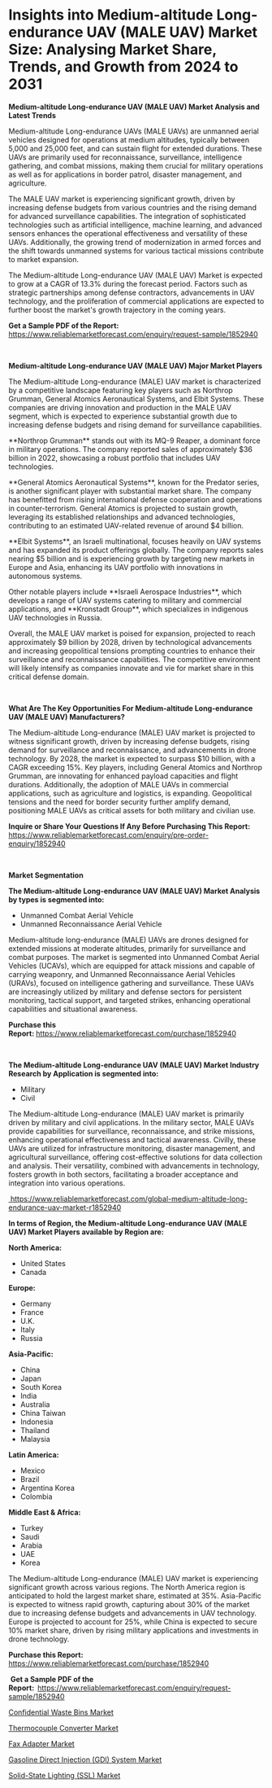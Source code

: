 <p><h1>Insights into Medium-altitude Long-endurance UAV (MALE UAV) Market Size: Analysing Market Share, Trends, and Growth from 2024 to 2031</h1></p><p><strong>Medium-altitude Long-endurance UAV (MALE UAV) Market Analysis and Latest Trends</strong></p>
<p><p>Medium-altitude Long-endurance UAVs (MALE UAVs) are unmanned aerial vehicles designed for operations at medium altitudes, typically between 5,000 and 25,000 feet, and can sustain flight for extended durations. These UAVs are primarily used for reconnaissance, surveillance, intelligence gathering, and combat missions, making them crucial for military operations as well as for applications in border patrol, disaster management, and agriculture. </p><p>The MALE UAV market is experiencing significant growth, driven by increasing defense budgets from various countries and the rising demand for advanced surveillance capabilities. The integration of sophisticated technologies such as artificial intelligence, machine learning, and advanced sensors enhances the operational effectiveness and versatility of these UAVs. Additionally, the growing trend of modernization in armed forces and the shift towards unmanned systems for various tactical missions contribute to market expansion.</p><p>The Medium-altitude Long-endurance UAV (MALE UAV) Market is expected to grow at a CAGR of 13.3% during the forecast period. Factors such as strategic partnerships among defense contractors, advancements in UAV technology, and the proliferation of commercial applications are expected to further boost the market's growth trajectory in the coming years.</p></p>
<p><strong>Get a Sample PDF of the Report:&nbsp;</strong> <a href="https://www.reliablemarketforecast.com/enquiry/request-sample/1852940?utm_campaign=1170&utm_medium=2&utm_source=Github&utm_content=ia&utm_term=17102024&utm_id=medium-altitude-long-endurance-uav-male-uav">https://www.reliablemarketforecast.com/enquiry/request-sample/1852940</a></p>
<p>&nbsp;</p>
<p><strong>Medium-altitude Long-endurance UAV (MALE UAV) Major Market Players</strong></p>
<p><p>The Medium-altitude Long-endurance (MALE) UAV market is characterized by a competitive landscape featuring key players such as Northrop Grumman, General Atomics Aeronautical Systems, and Elbit Systems. These companies are driving innovation and production in the MALE UAV segment, which is expected to experience substantial growth due to increasing defense budgets and rising demand for surveillance capabilities.</p><p>**Northrop Grumman** stands out with its MQ-9 Reaper, a dominant force in military operations. The company reported sales of approximately $36 billion in 2022, showcasing a robust portfolio that includes UAV technologies.</p><p>**General Atomics Aeronautical Systems**, known for the Predator series, is another significant player with substantial market share. The company has benefitted from rising international defense cooperation and operations in counter-terrorism. General Atomics is projected to sustain growth, leveraging its established relationships and advanced technologies, contributing to an estimated UAV-related revenue of around $4 billion.</p><p>**Elbit Systems**, an Israeli multinational, focuses heavily on UAV systems and has expanded its product offerings globally. The company reports sales nearing $5 billion and is experiencing growth by targeting new markets in Europe and Asia, enhancing its UAV portfolio with innovations in autonomous systems.</p><p>Other notable players include **Israeli Aerospace Industries**, which develops a range of UAV systems catering to military and commercial applications, and **Kronstadt Group**, which specializes in indigenous UAV technologies in Russia. </p><p>Overall, the MALE UAV market is poised for expansion, projected to reach approximately $9 billion by 2028, driven by technological advancements and increasing geopolitical tensions prompting countries to enhance their surveillance and reconnaissance capabilities. The competitive environment will likely intensify as companies innovate and vie for market share in this critical defense domain.</p></p>
<p>&nbsp;</p>
<p><strong>What Are The Key Opportunities For Medium-altitude Long-endurance UAV (MALE UAV) Manufacturers?</strong></p>
<p><p>The Medium-altitude Long-endurance (MALE) UAV market is projected to witness significant growth, driven by increasing defense budgets, rising demand for surveillance and reconnaissance, and advancements in drone technology. By 2028, the market is expected to surpass $10 billion, with a CAGR exceeding 15%. Key players, including General Atomics and Northrop Grumman, are innovating for enhanced payload capacities and flight durations. Additionally, the adoption of MALE UAVs in commercial applications, such as agriculture and logistics, is expanding. Geopolitical tensions and the need for border security further amplify demand, positioning MALE UAVs as critical assets for both military and civilian use.</p></p>
<p><strong>Inquire or Share Your Questions If Any Before Purchasing This Report:</strong> <a href="https://www.reliablemarketforecast.com/enquiry/pre-order-enquiry/1852940?utm_campaign=1170&utm_medium=2&utm_source=Github&utm_content=ia&utm_term=17102024&utm_id=medium-altitude-long-endurance-uav-male-uav">https://www.reliablemarketforecast.com/enquiry/pre-order-enquiry/1852940</a></p>
<p>&nbsp;</p>
<p><strong>Market Segmentation</strong></p>
<p><strong>The Medium-altitude Long-endurance UAV (MALE UAV) Market Analysis by types is segmented into:</strong></p>
<p><ul><li>Unmanned Combat Aerial Vehicle</li><li>Unmanned Reconnaissance Aerial Vehicle</li></ul></p>
<p><p>Medium-altitude long-endurance (MALE) UAVs are drones designed for extended missions at moderate altitudes, primarily for surveillance and combat purposes. The market is segmented into Unmanned Combat Aerial Vehicles (UCAVs), which are equipped for attack missions and capable of carrying weaponry, and Unmanned Reconnaissance Aerial Vehicles (URAVs), focused on intelligence gathering and surveillance. These UAVs are increasingly utilized by military and defense sectors for persistent monitoring, tactical support, and targeted strikes, enhancing operational capabilities and situational awareness.</p></p>
<p><strong>Purchase this Report:&nbsp;</strong><a href="https://www.reliablemarketforecast.com/purchase/1852940?utm_campaign=1170&utm_medium=2&utm_source=Github&utm_content=ia&utm_term=17102024&utm_id=medium-altitude-long-endurance-uav-male-uav">https://www.reliablemarketforecast.com/purchase/1852940</a></p>
<p>&nbsp;</p>
<p><strong>The Medium-altitude Long-endurance UAV (MALE UAV) Market Industry Research by Application is segmented into:</strong></p>
<p><ul><li>Military</li><li>Civil</li></ul></p>
<p><p>The Medium-altitude Long-endurance (MALE) UAV market is primarily driven by military and civil applications. In the military sector, MALE UAVs provide capabilities for surveillance, reconnaissance, and strike missions, enhancing operational effectiveness and tactical awareness. Civilly, these UAVs are utilized for infrastructure monitoring, disaster management, and agricultural surveillance, offering cost-effective solutions for data collection and analysis. Their versatility, combined with advancements in technology, fosters growth in both sectors, facilitating a broader acceptance and integration into various operations.</p></p>
<p><a href="https://www.reliablemarketforecast.com/global-medium-altitude-long-endurance-uav-market-r1852940?utm_campaign=1170&utm_medium=2&utm_source=Github&utm_content=ia&utm_term=17102024&utm_id=medium-altitude-long-endurance-uav-male-uav">&nbsp;https://www.reliablemarketforecast.com/global-medium-altitude-long-endurance-uav-market-r1852940</a></p>
<p><strong>In terms of Region, the Medium-altitude Long-endurance UAV (MALE UAV) Market Players available by Region are:</strong></p>
<p>
    <p> <strong> North America: </strong>
        <ul>
            <li>United States</li>
            <li>Canada</li>
        </ul>
        </p> 
    <p> <strong> Europe: </strong>
        <ul>
            <li>Germany</li>
            <li>France</li>
            <li>U.K.</li>
            <li>Italy</li>
            <li>Russia</li>
        </ul>
        </p> 
    <p> <strong> Asia-Pacific: </strong>
        <ul>
            <li>China</li>
            <li>Japan</li>
            <li>South Korea</li>
            <li>India</li>
            <li>Australia</li>
            <li>China Taiwan</li>
            <li>Indonesia</li>
            <li>Thailand</li>
            <li>Malaysia</li>
        </ul>
        </p> 
    <p> <strong> Latin America: </strong>
        <ul>
            <li>Mexico</li>
            <li>Brazil</li>
            <li>Argentina Korea</li>
            <li>Colombia</li>
        </ul>
        </p> 
    <p> <strong> Middle East & Africa: </strong>
        <ul>
            <li>Turkey</li>
            <li>Saudi</li>
            <li>Arabia</li>
            <li>UAE</li>
            <li>Korea</li>
        </ul>
    </p>
    </p>
<p><p>The Medium-altitude Long-endurance (MALE) UAV market is experiencing significant growth across various regions. The North America region is anticipated to hold the largest market share, estimated at 35%. Asia-Pacific is expected to witness rapid growth, capturing about 30% of the market due to increasing defense budgets and advancements in UAV technology. Europe is projected to account for 25%, while China is expected to secure 10% market share, driven by rising military applications and investments in drone technology.</p></p>
<p><strong>Purchase this Report: </strong><a href="https://www.reliablemarketforecast.com/purchase/1852940?utm_campaign=1170&utm_medium=2&utm_source=Github&utm_content=ia&utm_term=17102024&utm_id=medium-altitude-long-endurance-uav-male-uav">https://www.reliablemarketforecast.com/purchase/1852940</a></p>
<p>&nbsp;<strong>Get a Sample PDF of the Report:&nbsp;&nbsp;</strong><a href="https://www.reliablemarketforecast.com/enquiry/request-sample/1852940?utm_campaign=1170&utm_medium=2&utm_source=Github&utm_content=ia&utm_term=17102024&utm_id=medium-altitude-long-endurance-uav-male-uav">https://www.reliablemarketforecast.com/enquiry/request-sample/1852940</a></p>
<p><strong></strong></p>
<p><p><a href="https://www.linkedin.com/pulse/global-confidential-waste-bins-market-trends-analysis-future-yh4af?utm_campaign=1170&utm_medium=2&utm_source=Github&utm_content=ia&utm_term=17102024&utm_id=medium-altitude-long-endurance-uav-male-uav">Confidential Waste Bins Market</a></p><p><a href="https://www.linkedin.com/pulse/investing-thermocouple-converter-market-trends-leading-products-ulkac?utm_campaign=1170&utm_medium=2&utm_source=Github&utm_content=ia&utm_term=17102024&utm_id=medium-altitude-long-endurance-uav-male-uav">Thermocouple Converter Market</a></p><p><a href="https://www.linkedin.com/pulse/fax-adapter-market-trends-detailed-study-its-segmentation-ag56c?utm_campaign=1170&utm_medium=2&utm_source=Github&utm_content=ia&utm_term=17102024&utm_id=medium-altitude-long-endurance-uav-male-uav">Fax Adapter Market</a></p><p><a href="https://github.com/gracia2ucahee/Market-Research-Report-List-1/blob/main/gasoline-direct-injection-gdl-system-market.md?utm_campaign=1170&utm_medium=2&utm_source=Github&utm_content=ia&utm_term=17102024&utm_id=medium-altitude-long-endurance-uav-male-uav">Gasoline Direct Injection (GDl) System Market</a></p><p><a href="https://github.com/giannabilliehph2/Market-Research-Report-List-1/blob/main/solid-state-lighting-ssl-market.md?utm_campaign=1170&utm_medium=2&utm_source=Github&utm_content=ia&utm_term=17102024&utm_id=medium-altitude-long-endurance-uav-male-uav">Solid-State Lighting (SSL) Market</a></p></p>